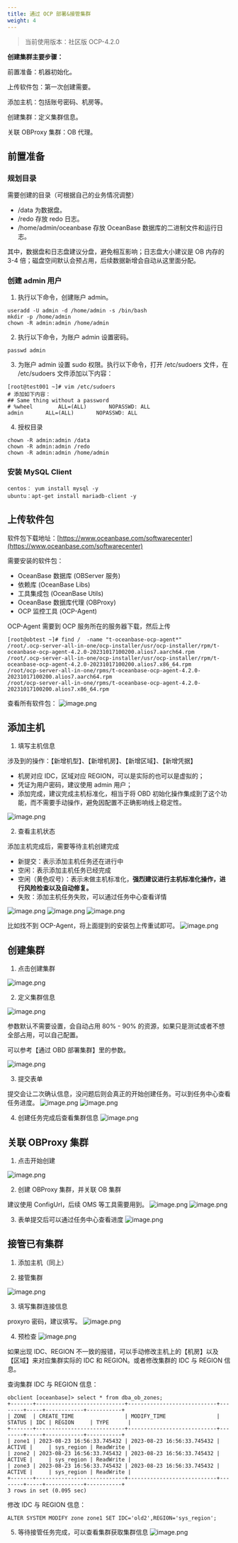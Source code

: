 ```yaml
---
title: 通过 OCP 部署&接管集群
weight: 4
---
```


> 当前使用版本：社区版 OCP-4.2.0

**创建集群主要步骤：**

前置准备：机器初始化。

上传软件包：第一次创建需要。

添加主机：包括账号密码、机房等。

创建集群：定义集群信息。

关联 OBProxy 集群：OB 代理。

## **前置准备**

### **规划目录**

需要创建的目录（可根据自己的业务情况调整）

- /data 为数据盘。
- /redo 存放 redo 日志。
- /home/admin/oceanbase 存放 OceanBase 数据库的二进制文件和运行日志。

其中，数据盘和日志盘建议分盘，避免相互影响；日志盘大小建议是 OB 内存的 3-4 倍；磁盘空间默认会预占用，后续数据新增会自动从这里面分配。

### **创建 admin 用户**

1. 执行以下命令，创建账户 admin。

```
useradd -U admin -d /home/admin -s /bin/bash
mkdir -p /home/admin
chown -R admin:admin /home/admin
```

2. 执行以下命令，为账户 admin 设置密码。

```
passwd admin
```

3. 为账户 admin 设置 sudo 权限。执行以下命令，打开 /etc/sudoers 文件，在 /etc/sudoers 文件添加以下内容：

```
[root@test001 ~]# vim /etc/sudoers
# 添加如下内容：
## Same thing without a password
# %wheel        ALL=(ALL)       NOPASSWD: ALL
admin       ALL=(ALL)       NOPASSWD: ALL
```

4. 授权目录

```
chown -R admin:admin /data
chown -R admin:admin /redo
chown -R admin:admin /home/admin
```

### **安装 MySQL Client**

```
centos： yum install mysql -y
ubuntu：apt-get install mariadb-client -y
```

## **上传软件包**

软件包下载地址：[https://www.oceanbase.com/softwarecenter](https://www.oceanbase.com/softwarecenter)

需要安装的软件包：

- OceanBase 数据库 (OBServer 服务)
- 依赖库 (OceanBase Libs)
- 工具集成包 (OceanBase Utils)
- OceanBase 数据库代理 (OBProxy)
- OCP 监控工具 (OCP-Agent)

OCP-Agent 需要到 OCP 服务所在的服务器下载，然后上传

```
[root@obtest ~]# find /  -name "t-oceanbase-ocp-agent*"
/root/.ocp-server-all-in-one/ocp-installer/usr/ocp-installer/rpm/t-oceanbase-ocp-agent-4.2.0-20231017100200.alios7.aarch64.rpm
/root/.ocp-server-all-in-one/ocp-installer/usr/ocp-installer/rpm/t-oceanbase-ocp-agent-4.2.0-20231017100200.alios7.x86_64.rpm
/root/ocp-server-all-in-one/rpms/t-oceanbase-ocp-agent-4.2.0-20231017100200.alios7.aarch64.rpm
/root/ocp-server-all-in-one/rpms/t-oceanbase-ocp-agent-4.2.0-20231017100200.alios7.x86_64.rpm
```

查看所有软件包：
![image.png](/img/deploy_oceanbase/ocp_deploy/p1.png)

## **添加主机**

1. 填写主机信息

涉及到的操作：【新增机型】、【新增机房】、【新增区域】、【新增凭据】

- 机房对应 IDC，区域对应 REGION，可以是实际的也可以是虚拟的；
- 凭证为用户密码，建议使用 admin 用户；
- 添加完成，建议完成主机标准化，相当于将 OBD 初始化操作集成到了这个功能，而不需要手动操作，避免因配置不正确影响线上稳定性。

![image.png](/img/deploy_oceanbase/ocp_deploy/p2.png)

2. 查看主机状态

添加主机完成后，需要等待主机创建完成

- 新提交：表示添加主机任务还在进行中
- 空闲：表示添加主机任务已经完成
- 空闲（黄色叹号）：表示未做主机标准化，**强烈建议进行主机标准化操作，进行风险检查以及自动修复。**
- 失败：添加主机任务失败，可以通过任务中心查看详情

![image.png](/img/deploy_oceanbase/ocp_deploy/p3.png)
![image.png](/img/deploy_oceanbase/ocp_deploy/p4.png)
![image.png](/img/deploy_oceanbase/ocp_deploy/p5.png)

比如找不到 OCP-Agent，将上面提到的安装包上传重试即可。
![image.png](/img/deploy_oceanbase/ocp_deploy/p6.png)

## **创建集群**

1. 点击创建集群

![image.png](/img/deploy_oceanbase/ocp_deploy/p7.png)

2. 定义集群信息

![image.png](/img/deploy_oceanbase/ocp_deploy/p8.png)

参数默认不需要设置，会自动占用 80% - 90% 的资源，如果只是测试或者不想全部占用，可以自己配置。

可以参考【通过 OBD 部署集群】里的参数。

![image.png](/img/deploy_oceanbase/ocp_deploy/p9.png)

3. 提交表单

提交会让二次确认信息，没问题后则会真正的开始创建任务。可以到任务中心查看任务进度。
![image.png](/img/deploy_oceanbase/ocp_deploy/p10.png)
![image.png](/img/deploy_oceanbase/ocp_deploy/p11.png)

4. 创建任务完成后查看集群信息
   ![image.png](/img/deploy_oceanbase/ocp_deploy/p12.png)

## **关联 OBProxy 集群**

1. 点击开始创建

![image.png](/img/deploy_oceanbase/ocp_deploy/p13.png)

2. 创建 OBProxy 集群，并关联 OB 集群

建议使用 ConfigUrl，后续 OMS 等工具需要用到。
![image.png](/img/deploy_oceanbase/ocp_deploy/p14.png)
![image.png](/img/deploy_oceanbase/ocp_deploy/p15.png)

3. 表单提交后可以通过任务中心查看进度
   ![image.png](/img/deploy_oceanbase/ocp_deploy/p16.png)

## **接管已有集群**

1. 添加主机（同上）

2. 接管集群

![image.png](/img/deploy_oceanbase/ocp_deploy/p17.png)

3. 填写集群连接信息

proxyro 密码，建议填写。
![image.png](/img/deploy_oceanbase/ocp_deploy/p18.png)

4. 预检查
   ![image.png](/img/deploy_oceanbase/ocp_deploy/p19.png)

如果出现 IDC、REGION 不一致的报错，可以手动修改主机上的【机房】以及【区域】来对应集群实际的 IDC 和 REGION。或者修改集群的 IDC 与 REGION 信息。

查询集群 IDC 与 REGION 信息：

```
obclient [oceanbase]> select * from dba_ob_zones;
+-------+----------------------------+----------------------------+--------+-----+------------+-----------+
| ZONE  | CREATE_TIME                | MODIFY_TIME                | STATUS | IDC | REGION     | TYPE      |
+-------+----------------------------+----------------------------+--------+-----+------------+-----------+
| zone1 | 2023-08-23 16:56:33.745432 | 2023-08-23 16:56:33.745432 | ACTIVE |     | sys_region | ReadWrite |
| zone2 | 2023-08-23 16:56:33.745432 | 2023-08-23 16:56:33.745432 | ACTIVE |     | sys_region | ReadWrite |
| zone3 | 2023-08-23 16:56:33.745432 | 2023-08-23 16:56:33.745432 | ACTIVE |     | sys_region | ReadWrite |
+-------+----------------------------+----------------------------+--------+-----+------------+-----------+
3 rows in set (0.095 sec)
```

修改 IDC 与 REGION 信息：

```
ALTER SYSTEM MODIFY zone zone1 SET IDC='old2',REGION='sys_region';
```

5. 等待接管任务完成，可以查看集群获取集群信息
   ![image.png](/img/deploy_oceanbase/ocp_deploy/p20.png)
